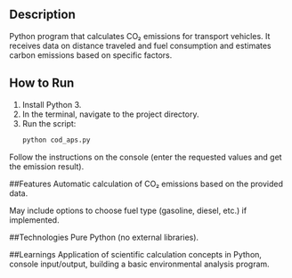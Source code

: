 
## Description  
Python program that calculates CO₂ emissions for transport vehicles. It receives data on distance traveled and fuel consumption and estimates carbon emissions based on specific factors.

## How to Run  
1. Install Python 3.  
2. In the terminal, navigate to the project directory.  
3. Run the script:  
   ```bash
   python cod_aps.py
Follow the instructions on the console (enter the requested values and get the emission result).

##Features
Automatic calculation of CO₂ emissions based on the provided data.

May include options to choose fuel type (gasoline, diesel, etc.) if implemented.

##Technologies
Pure Python (no external libraries).

##Learnings
Application of scientific calculation concepts in Python, console input/output, building a basic environmental analysis program.
